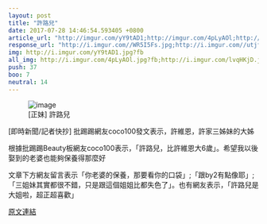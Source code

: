 ```yaml
---
layout: post
title: "許路兒"
date: 2017-07-28 14:46:54.593405 +0800
article_url: "http://imgur.com/yY9tAD1;http://imgur.com/4pLyAOl;http://imgur.com/lvqHKjD;http://imgur.com/u5roYWu;https://youtu.be/QB_UXiXLDqo"
response_url: "http://i.imgur.com//WR5I5Fs.jpg;http://i.imgur.com//utjfYUw.jpg"
img: http://i.imgur.com/yY9tAD1.jpg?fb
all_img: http://i.imgur.com/4pLyAOl.jpg?fb;http://i.imgur.com/lvqHKjD.jpg?fb;http://i.imgur.com/u5roYWu.jpg?fb;https://i.ytimg.com/vi/QB_UXiXLDqo/maxresdefault.jpg;http://i.imgur.com//WR5I5Fs.jpg;http://i.imgur.com//utjfYUw.jpg
push: 37
boo: 7
neutral: 14
---
```


<figure>
<img src="http://i.imgur.com/yY9tAD1.jpg?fb" alt="image">
<figcaption>
[正妹] 許路兒
</figcaption>
</figure>



[即時新聞/記者快抄] 批踢踢網友coco100發文表示，許維恩，許家三姊妹的大姊

根據批踢踢Beauty板網友coco100表示，「許路兒，比許維恩大6歲」。希望我以後娶到的老婆也能夠保養得那麼好

文章下方網友留言表示「你老婆的保養，那要看你的口袋」;「跟by2有點像耶」; 「三姐妹其實都很不錯，只是跟這個姐姐比都失色了」。也有網友表示，「許路兒是大姐啦，超正超喜歡」

<a href = "https://www.ptt.cc/bbs/Beauty/M.1501162640.A.201.html">原文連結</a>

